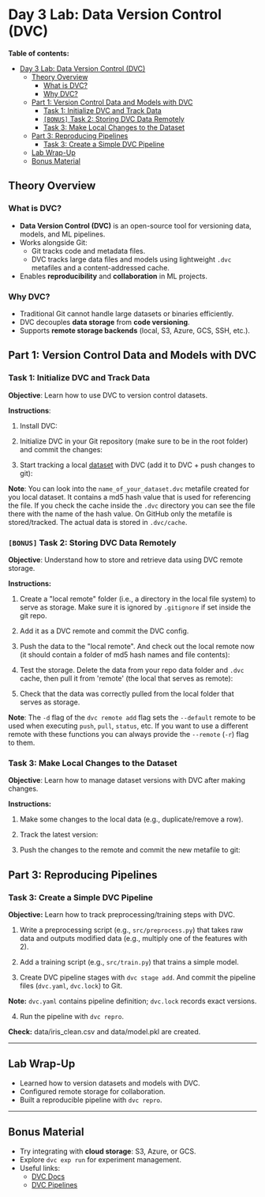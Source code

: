 # Day 3 Lab: Data Version Control (DVC)

**Table of contents:**

- [Day 3 Lab: Data Version Control (DVC)](#day-3-lab-data-version-control-dvc)
  - [Theory Overview](#theory-overview)
    - [What is DVC?](#what-is-dvc)
    - [Why DVC?](#why-dvc)
  - [Part 1: Version Control Data and Models with DVC](#part-1-version-control-data-and-models-with-dvc)
    - [Task 1: Initialize DVC and Track Data](#task-1-initialize-dvc-and-track-data)
    - [`[BONUS]` Task 2: Storing DVC Data Remotely](#bonus-task-2-storing-dvc-data-remotely)
    - [Task 3: Make Local Changes to the Dataset](#task-3-make-local-changes-to-the-dataset)
  - [Part 3: Reproducing Pipelines](#part-3-reproducing-pipelines)
    - [Task 3: Create a Simple DVC Pipeline](#task-3-create-a-simple-dvc-pipeline)
  - [Lab Wrap-Up](#lab-wrap-up)
  - [Bonus Material](#bonus-material)

## Theory Overview

### What is DVC?

- **Data Version Control (DVC)** is an open-source tool for versioning data, models, and ML pipelines.
- Works alongside Git:
  - Git tracks code and metadata files.
  - DVC tracks large data files and models using lightweight `.dvc` metafiles and a content-addressed cache.
- Enables **reproducibility** and **collaboration** in ML projects.

### Why DVC?

- Traditional Git cannot handle large datasets or binaries efficiently.
- DVC decouples **data storage** from **code versioning**.
- Supports **remote storage backends** (local, S3, Azure, GCS, SSH, etc.).

## Part 1: Version Control Data and Models with DVC

### Task 1: Initialize DVC and Track Data

**Objective**: Learn how to use DVC to version control datasets.

**Instructions**:

  1. Install DVC:

  2. Initialize DVC in your Git repository (make sure to be in the root folder) and commit the changes:

  3. Start tracking a local [dataset](https://figshare.com/articles/dataset/Iris_DataSet/878028?file=1315364) with DVC (add it to DVC + push changes to git):

**Note**: You can look into the `name_of_your_dataset.dvc` metafile created for you local dataset. It contains a md5 hash value that is used for referencing the file. If you check the cache inside the `.dvc` directory you can see the file there with the name of the hash value. On GitHub only the metafile is stored/tracked. The actual data is stored in `.dvc/cache`.

### `[BONUS]` Task 2: Storing DVC Data Remotely

**Objective**: Understand how to store and retrieve data using DVC remote storage.

**Instructions:**

  1. Create a "local remote" folder (i.e., a directory in the local file system) to serve as storage. Make sure it is ignored by `.gitignore` if set inside the git repo.

  2. Add it as a DVC remote and commit the DVC config.

  3. Push the data to the "local remote". And check out the local remote now (it should contain a folder of md5 hash names and file contents):

  4. Test the storage. Delete the data from your repo data folder and `.dvc` cache, then pull it from 'remote' (the local that serves as remote):

  5. Check that the data was correctly pulled from the local folder that serves as storage.

**Note**: The `-d` flag of the `dvc remote add` flag sets the `--default` remote to be used when executing `push`, `pull`, `status`, etc. If you want to use a different remote with these functions you can always provide the `--remote` (`-r`) flag to them.

### Task 3: Make Local Changes to the Dataset

**Objective**: Learn how to manage dataset versions with DVC after making changes.

**Instructions:**

  1. Make some changes to the local data (e.g., duplicate/remove a row).

  2. Track the latest version:

  3. Push the changes to the remote and commit the new metafile to git:

## Part 3: Reproducing Pipelines

### Task 3: Create a Simple DVC Pipeline

**Objective:** Learn how to track preprocessing/training steps with DVC.

  1. Write a preprocessing script (e.g., `src/preprocess.py`) that takes raw data and outputs modified data (e.g., multiply one of the features with 2).

  2. Add a training script (e.g., `src/train.py`) that trains a simple model.  

  3. Create DVC pipeline stages with `dvc stage add`. And commit the pipeline files (`dvc.yaml`, `dvc.lock`) to Git.

**Note:** `dvc.yaml` contains pipeline definition; `dvc.lock` records exact versions.

  4. Run the pipeline with `dvc repro`.

**Check:** data/iris_clean.csv and data/model.pkl are created.

---

## Lab Wrap-Up

- Learned how to version datasets and models with DVC.  
- Configured remote storage for collaboration.  
- Built a reproducible pipeline with `dvc repro`.  

---

## Bonus Material

- Try integrating with **cloud storage**: S3, Azure, or GCS.  
- Explore `dvc exp run` for experiment management.  
- Useful links:
  - [DVC Docs](https://dvc.org/doc)
  - [DVC Pipelines](https://dvc.org/doc/start/data-pipelines)
